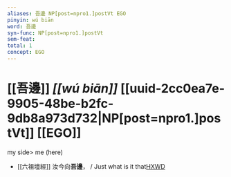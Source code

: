 ```yaml
---
aliases: 吾邊 NP[post=npro1.]postVt EGO
pinyin: wú biān
word: 吾邊
syn-func: NP[post=npro1.]postVt
sem-feat: 
total: 1
concept: EGO 
---
```

# [[吾邊]] *[[wú biān]]*  [[uuid-2cc0ea7e-9905-48be-b2fc-9db8a973d732|NP[post=npro1.]postVt]] [[EGO]]
my side> me (here)
 - [[六祖壇經]] 汝今向**吾邊**， / Just what is it that[HXWD](https://hxwd.org/textview.html?location=KR6q0082_T_001-0337a.59)
